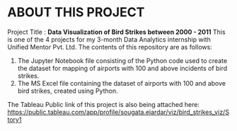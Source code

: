 # ABOUT THIS PROJECT

Project Title : **Data Visualization of Bird Strikes between 2000 - 2011**
This is one of the 4 projects for my 3-month Data Analytics internship with Unified Mentor Pvt. Ltd.
The contents of this repository are as follows:
1. The Jupyter Notebook file consisting of the Python code used to create the dataset for mapping of airports with 100 and above incidents of bird strikes.
2. The MS Excel file containing the dataset of airports with 100 and above bird strikes, created using Python.

The Tableau Public link of this project is also being attached here: https://public.tableau.com/app/profile/sougata.ejardar/viz/bird_strikes_viz/Story1

